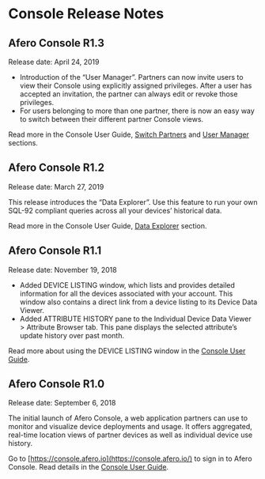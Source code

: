 # Console Release Notes

## Afero Console R1.3

Release date: April 24, 2019

- Introduction of the “User Manager”. Partners can now invite users to view their Console using explicitly assigned privileges. After a user has accepted an invitation, the partner can always edit or revoke those privileges.
- For users belonging to more than one partner, there is now an easy way to switch between their different partner Console views.

Read more in the Console User Guide, [Switch Partners](https://afero-devdocs.readthedocs.io/en/latest/Console#SwitchPartner) and [User Manager](https://afero-devdocs.readthedocs.io/en/latest/Console#UsrMgr) sections.

## Afero Console R1.2

Release date: March 27, 2019

This release introduces the “Data Explorer”. Use this feature to run your own SQL-92 compliant queries across all your devices’ historical data.

Read more in the Console User Guide, [Data Explorer](https://afero-devdocs.readthedocs.io/en/latest/Console#DataExpl) section.

## Afero Console R1.1

Release date: November 19, 2018

- Added DEVICE LISTING window, which lists and provides detailed information for all the devices associated with your account. This window also contains a direct link from a device listing to its Device Data Viewer.
- Added ATTRIBUTE HISTORY pane to the Individual Device Data Viewer > Attribute Browser tab. This pane displays the selected attribute’s update history over past month.

Read more about using the DEVICE LISTING window in the [Console User Guide](https://afero-devdocs.readthedocs.io/en/latest/Console#DevListing).

## Afero Console R1.0

Release date: September 6, 2018

The initial launch of Afero Console, a web application partners can use to monitor and visualize device deployments and usage. It offers aggregated, real-time location views of partner devices as well as individual device use history.

Go to [https://console.afero.io](https://console.afero.io/) to sign in to Afero Console. Read details in the [Console User Guide](https://afero-devdocs.readthedocs.io/en/latest/Console).